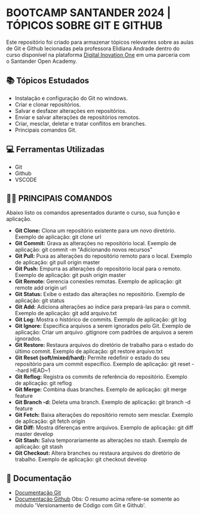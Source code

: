 # BOOTCAMP SANTANDER 2024 | TÓPICOS SOBRE GIT E GITHUB
Este repositório foi criado para armazenar tópicos relevantes sobre as aulas de Git e Github lecionadas pela professora Elidiana Andrade dentro do curso disponível na plataforma [Digital Inovation One](https://www.dio.me/) em uma parceria com o Santander Open Academy.

 ## 📚 Tópicos Estudados
 - Instalação e configuração do Git no windows.
 - Criar e clonar repositórios.
 - Salvar e desfazer alterações em repositórios.
 - Enviar e salvar alterações de repositórios remotos.
 - Criar, mesclar, deletar e tratar conflitos em branches.
 - Principais comandos Git.

 ## 💻 Ferramentas Utilizadas
 - Git
 - Github
 - VSCODE

 ## 👩‍💻 PRINCIPAIS COMANDOS
 Abaixo listo os comandos apresentados durante o curso, sua função e aplicação.
 
- **Git Clone:** Clona um repositório existente para um novo diretório.
Exemplo de aplicação: git clone url
- **Git Commit:** Grava as alterações no repositório local.
Exemplo de aplicação: git commit -m "Adicionando novos recursos"
- **Git Pull:** Puxa as alterações do repositório remoto para o local.
Exemplo de aplicação: git pull origin master
- **Git Push:** Empurra as alterações do repositório local para o remoto.
Exemplo de aplicação: git push origin master
- **Git Remote:** Gerencia conexões remotas.
Exemplo de aplicação: git remote add origin url
- **Git Status:** Exibe o estado das alterações no repositório.
Exemplo de aplicação: git status
- **Git Add:** Adiciona alterações ao índice para prepará-las para o commit.
Exemplo de aplicação: git add arquivo.txt
- **Git Log:** Mostra o histórico de commits.
Exemplo de aplicação: git log
- **Git Ignore:** Especifica arquivos a serem ignorados pelo Git.
Exemplo de aplicação: Criar um arquivo .gitignore com padrões de arquivos a serem ignorados.
- **Git Restore:** Restaura arquivos do diretório de trabalho para o estado do último commit.
Exemplo de aplicação: git restore arquivo.txt
- **Git Reset (soft/mixed/hard):** Permite redefinir o estado do seu repositório para um commit específico.
Exemplo de aplicação: git reset --hard HEAD~1
- **Git Reflog:** Registra os commits de referência do repositório.
Exemplo de aplicação: git reflog
- **Git Merge:** Combina duas branches.
Exemplo de aplicação: git merge feature
- **Git Branch -d:** Deleta uma branch.
Exemplo de aplicação: git branch -d feature
- **Git Fetch:** Baixa alterações do repositório remoto sem mesclar.
Exemplo de aplicação: git fetch origin
- **Git Diff:** Mostra diferenças entre arquivos.
Exemplo de aplicação: git diff master develop
- **Git Stash:** Salva temporariamente as alterações no stash.
Exemplo de aplicação: git stash
- **Git Checkout:** Altera branches ou restaura arquivos do diretório de trabalho.
Exemplo de aplicação: git checkout develop
 
 ## 📁 Documentação
 - [Documentação Git](https://git-scm.com/doc)
 - [Documentação Github](https://docs.github.com/pt)
Obs: O resumo acima refere-se somente ao módulo 'Versionamento de Código com Git e Github'.
